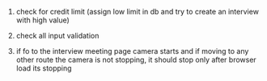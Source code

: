1. check for credit limit (assign low limit in db and try to create an interview with high value)

2. check all input validation

3. if fo to the interview meeting page camera starts and if moving to any other route
the camera is not stopping, it should stop only after browser load its stopping